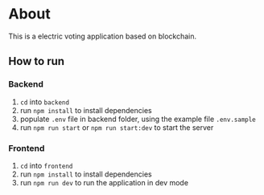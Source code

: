 # About

This is a electric voting application based on blockchain.

## How to run

### Backend

1. `cd` into `backend`
2. run `npm install` to install dependencies
3. populate `.env` file in backend folder, using the example file `.env.sample`
4. run `npm run start` or `npm run start:dev` to start the server

### Frontend

1. `cd` into `frontend`
2. run `npm install` to install dependencies
3. run `npm run dev` to run the application in dev mode
